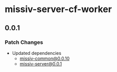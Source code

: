 # missiv-server-cf-worker

## 0.0.1

### Patch Changes

- Updated dependencies
  - missiv-common@0.0.10
  - missiv-server@0.0.1

